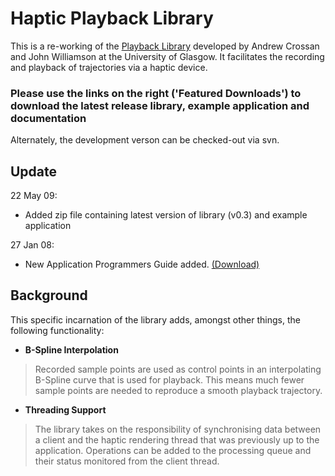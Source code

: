 # Haptic Playback Library #

This is a re-working of the [Playback Library](http://www.dcs.gla.ac.uk/~ac/pidlib.html) developed by Andrew Crossan and John Williamson at the University of Glasgow. It facilitates the recording and playback of trajectories via a haptic device.

### Please use the links on the right ('Featured Downloads') to download the latest release library, example application and documentation ###
Alternately, the development verson can be checked-out via svn.

## Update ##
22 May 09:
  * Added zip file containing latest version of library (v0.3) and example application

27 Jan 08:
  * New Application Programmers Guide added. [(Download)](http://playbacklib.googlecode.com/files/PlaybackLibraryDoc.pdf)

## Background ##
This specific incarnation of the library adds, amongst other things, the following functionality:


  * **B-Spline Interpolation**

> Recorded sample points are used as control points in an interpolating B-Spline curve that is used for playback. This means much fewer sample points are needed to reproduce a smooth playback trajectory.


  * **Threading Support**

> The library takes on the responsibility of synchronising data between a client and the haptic rendering thread that was previously up to the application. Operations can be added to the processing queue and their status monitored from the client thread.